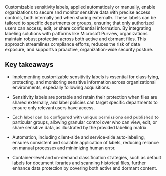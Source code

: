 Customizable sensitivity labels, applied automatically or manually, enable organizations to secure and monitor sensitive data with precise access controls, both internally and when sharing externally. These labels can be tailored to specific departments or groups, ensuring that only authorized users can access, edit, or share confidential information. By integrating labeling solutions with platforms like Microsoft Purview, organizations maintain robust protection across both active and dormant files. This approach streamlines compliance efforts, reduces the risk of data exposure, and supports a proactive, organization-wide security posture.

## Key takeaways

- Implementing customizable sensitivity labels is essential for classifying, protecting, and monitoring sensitive information across organizational environments, especially following acquisitions.

- Sensitivity labels are portable and retain their protection when files are shared externally, and label policies can target specific departments to ensure only relevant users have access.

- Each label can be configured with unique permissions and published to particular groups, allowing granular control over who can view, edit, or share sensitive data, as illustrated by the provided labeling matrix.

- Automation, including client-side and service-side auto-labeling, ensures consistent and scalable application of labels, reducing reliance on manual processes and minimizing human error.

- Container-level and on-demand classification strategies, such as default labels for document libraries and scanning historical files, further enhance data protection by covering both active and dormant content.
